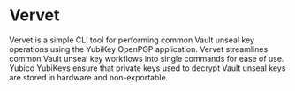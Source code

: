 # Vervet
Vervet is a simple CLI tool for performing common Vault unseal key operations using the YubiKey OpenPGP application. Vervet streamlines common Vault unseal key workflows into single commands for ease of use. Yubico YubiKeys ensure that private keys used to decrypt Vault unseal keys are stored in hardware and non-exportable.
